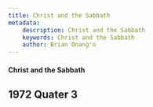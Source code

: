 ```yaml
---
title: Christ and the Sabbath
metadata:
    description: Christ and the Sabbath
    keywords: Christ and the Sabbath
    author: Brian Onang'o
---
```


#### Christ and the Sabbath

## 1972 Quater 3

